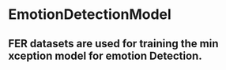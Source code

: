 # EmotionDetectionModel

## FER datasets are used for training the min xception model for emotion Detection.
